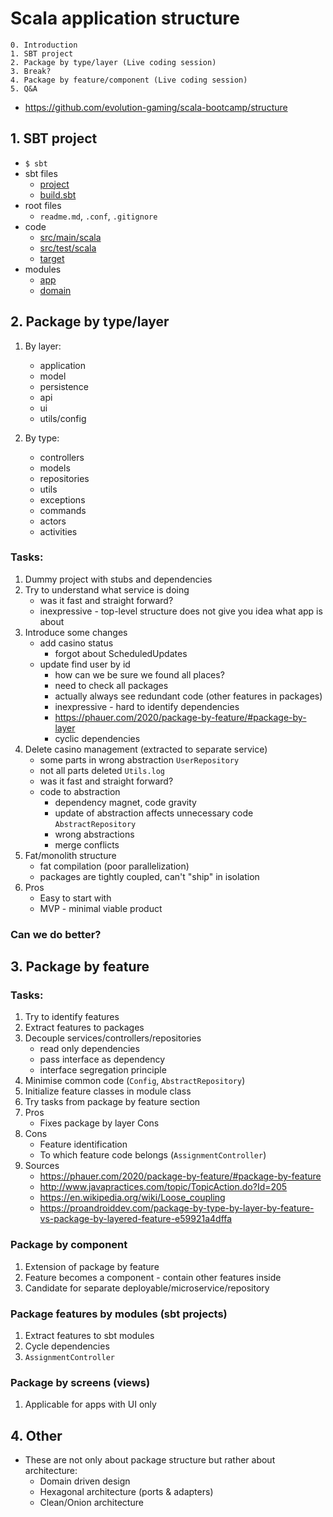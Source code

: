 # Scala application structure

    0. Introduction
    1. SBT project
    2. Package by type/layer (Live coding session)
    3. Break?
    4. Package by feature/component (Live coding session)
    5. Q&A

- https://github.com/evolution-gaming/scala-bootcamp/structure

## 1. SBT project

- `$ sbt`
- sbt files
    - [project](../project)
    - [build.sbt](../build.sbt)
- root files
    - `readme.md`, `.conf`, `.gitignore`
- code
    - [src/main/scala](../src/main/scala)
    - [src/test/scala](../src/test/scala)
    - [target](../target)
- modules
    - [app](../app/src/main/scala)
    - [domain](../domain)

## 2. Package by type/layer

1. By layer:
    - application
    - model
    - persistence
    - api
    - ui
    - utils/config

2. By type:
    - controllers
    - models
    - repositories
    - utils
    - exceptions
    - commands
    - actors
    - activities

### Tasks:

1. Dummy project with stubs and dependencies
2. Try to understand what service is doing
    - was it fast and straight forward?
    - inexpressive - top-level structure does not give you idea what app is about
3. Introduce some changes
    - add casino status 
      - forgot about ScheduledUpdates
    - update find user by id
      - how can we be sure we found all places?
      - need to check all packages
      - actually always see redundant code (other features in packages)
      - inexpressive - hard to identify dependencies
      - https://phauer.com/2020/package-by-feature/#package-by-layer
      - cyclic dependencies
4. Delete casino management (extracted to separate service)
   - some parts in wrong abstraction `UserRepository`
   - not all parts deleted `Utils.log`
   - was it fast and straight forward?
   - code to abstraction
     - dependency magnet, code gravity
     - update of abstraction affects unnecessary code `AbstractRepository`
     - wrong abstractions
     - merge conflicts
5. Fat/monolith structure
   - fat compilation (poor parallelization)
   - packages are tightly coupled, can't "ship" in isolation
6. Pros
    - Easy to start with
    - MVP - minimal viable product

### Can we do better?

## 3. Package by feature

### Tasks:

1. Try to identify features
2. Extract features to packages
3. Decouple services/controllers/repositories
   - read only dependencies
   - pass interface as dependency
   - interface segregation principle
4. Minimise common code (`Config`, `AbstractRepository`)
5. Initialize feature classes in module class
6. Try tasks from package by feature section
7. Pros
    - Fixes package by layer Cons
8. Cons
    - Feature identification
    - To which feature code belongs (`AssignmentController`)
9. Sources
    - https://phauer.com/2020/package-by-feature/#package-by-feature
    - http://www.javapractices.com/topic/TopicAction.do?Id=205
    - https://en.wikipedia.org/wiki/Loose_coupling
    - https://proandroiddev.com/package-by-type-by-layer-by-feature-vs-package-by-layered-feature-e59921a4dffa

### Package by component

1. Extension of package by feature
2. Feature becomes a component - contain other features inside
3. Candidate for separate deployable/microservice/repository

### Package features by modules (sbt projects)

1. Extract features to sbt modules
2. Cycle dependencies
3. `AssignmentController`

### Package by screens (views)

1. Applicable for apps with UI only

## 4. Other

- These are not only about package structure but rather about architecture:
    - Domain driven design
    - Hexagonal architecture (ports & adapters)
    - Clean/Onion architecture
